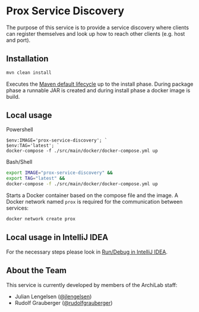 # Prox Service Discovery

The purpose of this service is to provide a service discovery where clients can register themselves
and look up how to reach other clients (e.g. host and port).

## Installation

```bash
mvn clean install
```

Executes the
[Maven default lifecycle](https://maven.apache.org/guides/introduction/introduction-to-the-lifecycle.html)
up to the install phase. During package phase a runnable JAR is created and during install phase a
docker image is build.

## Local usage

Powershell
```posh
$env:IMAGE='prox-service-discovery'; `
$env:TAG='latest'; `
docker-compose -f ./src/main/docker/docker-compose.yml up
```

Bash/Shell
```bash
export IMAGE="prox-service-discovery" &&
export TAG="latest" &&
docker-compose -f ./src/main/docker/docker-compose.yml up
```

Starts a Docker container based on the compose file and the image. A Docker network named `prox` is
required for the communication between services:

```bash
docker network create prox
```

## Local usage in IntelliJ IDEA
For the necessary steps please look in [Run/Debug in IntelliJ IDEA](https://github.com/Archi-Lab/prox-local-setup#rundebug-in-intellij-idea).

## About the Team

This service is currently developed by members of the ArchiLab staff:

- Julian Lengelsen ([@jlengelsen](https://github.com/jlengelsen))
- Rudolf Grauberger ([@rudolfgrauberger](https://github.com/rudolfgrauberger))
